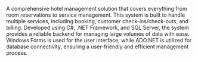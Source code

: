 A comprehensive hotel management solution that covers everything from room reservations to service management. This system is built to handle multiple services, including booking, customer check-ins/check-outs, and billing. Developed using C#, .NET Framework, and SQL Server, the system provides a reliable backend for managing large volumes of data with ease. Windows Forms is used for the user interface, while ADO.NET is utilized for database connectivity, ensuring a user-friendly and efficient management process.
